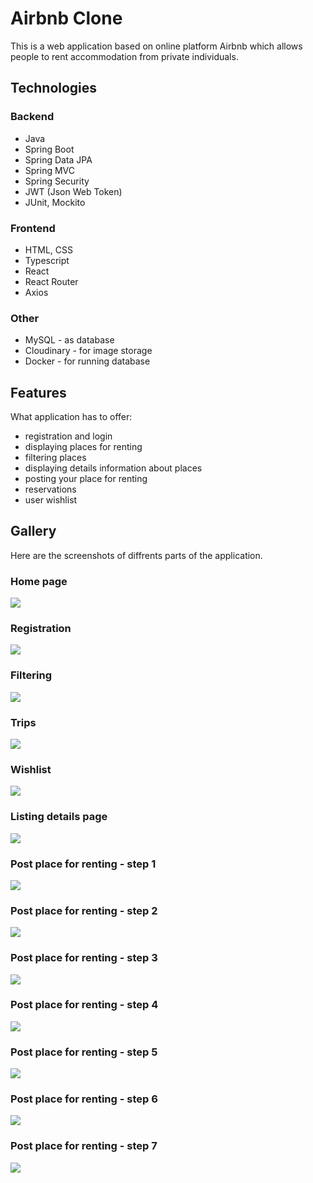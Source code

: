 
# Airbnb Clone

This is a web application based on online platform Airbnb which allows people to rent accommodation from private individuals.


## Technologies

### Backend

- Java
- Spring Boot
- Spring Data JPA
- Spring MVC
- Spring Security
- JWT (Json Web Token)
- JUnit, Mockito

### Frontend

- HTML, CSS
- Typescript
- React
- React Router
- Axios

### Other

- MySQL - as database
- Cloudinary - for image storage
- Docker - for running database
## Features

What application has to offer:

- registration and login
- displaying places for renting
- filtering places 
- displaying details information about places
- posting your place for renting
- reservations
- user wishlist

## Gallery
Here are the screenshots of diffrents parts of the application.

### Home page
<img src="/screenshots/home-page.png">

### Registration
<img src="/screenshots/registration.png">

### Filtering
<img src="/screenshots/filters.png">

### Trips
<img src="/screenshots/trips.png">

### Wishlist
<img src="/screenshots/wishlist.png">

### Listing details page
<img src="/screenshots/listing-details.png">

### Post place for renting - step 1
<img src="/screenshots/step1.png">

### Post place for renting - step 2
<img src="/screenshots/step2.png">

### Post place for renting - step 3
<img src="/screenshots/step3.png">

### Post place for renting - step 4
<img src="/screenshots/step4.png">

### Post place for renting - step 5
<img src="/screenshots/step5.png">

### Post place for renting - step 6
<img src="/screenshots/step6.png">

### Post place for renting - step 7
<img src="/screenshots/step7.png">